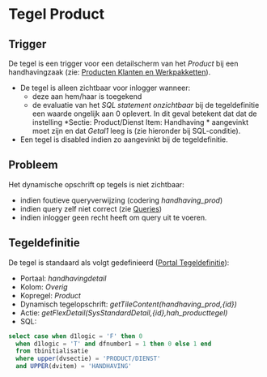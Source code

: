 # Tegel Product

## Trigger

De tegel is een trigger voor een detailscherm van het *Product* bij een handhavingzaak (zie: [Producten Klanten en Werkpakketten](/docs/instellen_inrichten/producten_klanten_werkpakketten.md)).

  * De tegel is alleen zichtbaar voor inlogger wanneer: 
    * deze aan hem/haar is toegekend 
    * de evaluatie van het *SQL statement onzichtbaar* bij de tegeldefinitie een waarde ongelijk aan 0 oplevert. In dit geval betekent dat dat de instelling *Sectie: Product/Dienst Item: Handhaving *  aangevinkt moet zijn en dat *Getal1* leeg is (zie hieronder bij SQL-conditie).
  * Een tegel is disabled indien zo aangevinkt bij de tegeldefinitie.

## Probleem

Het dynamische opschrift op tegels is niet zichtbaar:

  * indien foutieve queryverwijzing (codering *handhaving_prod*) 
  * indien query zelf niet correct (zie [Queries](/docs/instellen_inrichten/queries.md))
  * indien inlogger geen recht heeft om query uit te voeren.

## Tegeldefinitie

De tegel is standaard als volgt gedefinieerd ([Portal Tegeldefinitie](/docs/instellen_inrichten/portaldefinitie/portal_tegel.md)):

  * Portaal: *handhavingdetail*
  * Kolom: *Overig*
  * Kopregel: *Product*
  * Dynamisch tegelopschrift: *getTileContent(handhaving_prod,{id})*
  * Actie: *getFlexDetail(SysStandardDetail,{id},hah_producttegel)*
  * SQL: 
```sql
select case when d1logic = 'F' then 0 
  when d1logic = 'T' and dfnumber1 = 1 then 0 else 1 end 
  from tbinitialisatie 
  where upper(dvsectie) = 'PRODUCT/DIENST' 
  and UPPER(dvitem) = 'HANDHAVING'
```

